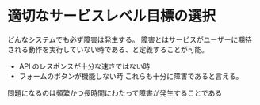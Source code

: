# 適切なサービスレベル目標の選択

どんなシステムでも必ず障害は発生する。
障害とはサービスがユーザーに期待される動作を実行していない時である、と定義することが可能。

- API のレスポンスが十分な速さではない時
- フォームのボタンが機能しない時
  これらも十分に障害であると言える。

問題になるのは頻繁かつ長時間にわたって障害が発生することである
